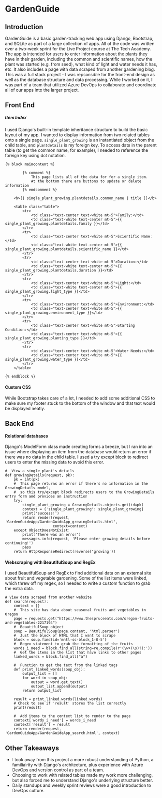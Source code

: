 # GardenGuide

## Introduction

GardenGuide is a basic garden-tracking web app using Django, Bootstrap, and SQLite as part of a large collection of apps. All of the code was written over a two-week sprint for the Live Project course at The Tech Academy. The app is intended for users to enter information about the plants they have in their garden, including the common and scientific names, how the plant was started (e.g. from seed), what kind of light and water needs it has, etc. It also includes a page with data scraped from another gardening blog. This was a full stack project - I was repsonsible for the front-end design as well as the database structure and data processing. While I worked on it, I was part of a team that utilized Azure DevOps to collaborate and coordinate all of our apps into the larger project. 
 
## Front End

##### Item Index
I used Django's built-in template inheritance structure to build the basic layout of my app. I wanted to display information from two related tables onto a single page. `single_plant_growing` is an instantiated object from the child table, and `plantdetails` is my foreign key. To access data in the parent table (to get the common name, for example), I needed to reference the foreign key using dot notation. 

    {% block maincontent %}

            {% comment %}
                This page lists all of the data for for a single item.
                At the bottom there are buttons to update or delete information
            {% endcomment %}

        <b>{{ single_plant_growing.plantdetails.common_name | title }}</b>

        <table class="table">
            <tr>
                <td class="text-center text-white mt-5">Family:</td>
                <td class="text-white text-center mt-5">{{ single_plant_growing.plantdetails.family }}</td>
            </tr>
            <tr>
                <td class="text-center text-white mt-5">Scientific Name:</td>
                <td class="text-white text-center mt-5">{{ single_plant_growing.plantdetails.scientific_name }}</td>
            </tr>
            <tr>
                <td class="text-center text-white mt-5">Duration:</td>
                <td class="text-white text-center mt-5">{{ single_plant_growing.plantdetails.duration }}</td>
            </tr>
            <tr>
                <td class="text-center text-white mt-5">Light:</td>
                <td class="text-white text-center mt-5">{{ single_plant_growing.light_type }}</td>
            </tr>
            <tr>
                <td class="text-center text-white mt-5">Environment:</td>
                <td class="text-center text-white mt-5">{{ single_plant_growing.environment_type }}</td>
            </tr>
            <tr>
                <td class="text-center text-white mt-5">Starting Condition:</td>
                <td class="text-center text-white mt-5">{{ single_plant_growing.planting_type }}</td>
            </tr>
            <tr>
                <td class="text-center text-white mt-5">Water Needs:</td>
                <td class="text-center text-white mt-5">{{ single_plant_growing.water_type }}</td>
            </tr>
        </table>

    {% endblock %}

#### Custom CSS
While Bootstrap takes care of a lot, I needed to add some additional CSS to make sure my footer stuck to the bottom of the window and that text would be displayed neatly. 


## Back End

#### Relational databases
Django's ModelForm class made creating forms a breeze, but I ran into an issue where displaying an item from the database would return an error if there was no data in the child table. I used a try except block to redirect users to enter the missing data to avoid this error.

    #  View a single plant's details
    def growingDetails(request, pk):
        pk = int(pk)
        #  This page returns an error if there's no information in the GrowingDetails model,
        #  so this try/except block redirects users to the GrowingDetails entry form and provides an instruction
        try:
            single_plant_growing = GrowingDetails.objects.get(id=pk)
            context = {'single_plant_growing': single_plant_growing}
            print('success!')
            return render(request, 'GardenGuideApp/GardenGuideApp_growingDetails.html',
                          context=context)
        except ObjectDoesNotExist:
            print('There was an error')
            messages.info(request, 'Please enter growing details before continuing!')
            pass
        return HttpResponseRedirect(reverse('growing'))
        

#### Webscraping with BeautifulSoup and RegEx
I used BeautifulSoup and RegEx to find additional data on an external site about fruit and vegetable gardening. Some of the list items were linked, which threw off my regex, so I needed to write a custom function to grab the extra data.

    # View data scraped from another website
    def search(request):
        context = {}
        #  This site has data about seasonal fruits and vegetables in Oregon
        page = requests.get("https://www.thespruceeats.com/oregon-fruits-and-vegetables-2217194")
        #  BeautifulSoup object
        soup = BeautifulSoup(page.content, 'html.parser')
        #  Just the block of HTML that I want to scrape
        block = soup.find(id='mntl-sc-block_1-0-5')
        #  Regex statement to grab the formatting of the fruits
        words_i_need = block.find_all(string=re.compile(r'(\w+(\s)?):'))
        #  Get the items in the list that have links to other pages
        linked_words = block.find_all("a")

        #  Function to get the text from the linked tags
        def print_linked_words(soup_obj):
            output_list = []
            for word in soup_obj:
                output = word.get_text()
                output_list.append(output)
            return output_list

        result = print_linked_words(linked_words)
        # Check to see if 'result' stores the list correctly
        print(result)

        #  Add items to the context list to render to the page
        context['words_i_need'] = words_i_need
        context['result'] = result
        return render(request, 'GardenGuideApp/GardenGuideApp_search.html', context)

## Other Takeaways

* I took away from this project a more robust understanding of Python, a familiairity with Django's architecture, plus experience with Azure DevOps and version control as part of a team.
* Choosing to work with related tables made my work more challenging, but also forced me to understand Django's underlying structure better.
* Daily standups and weekly sprint reviews were a good introduction to DevOps culture.


